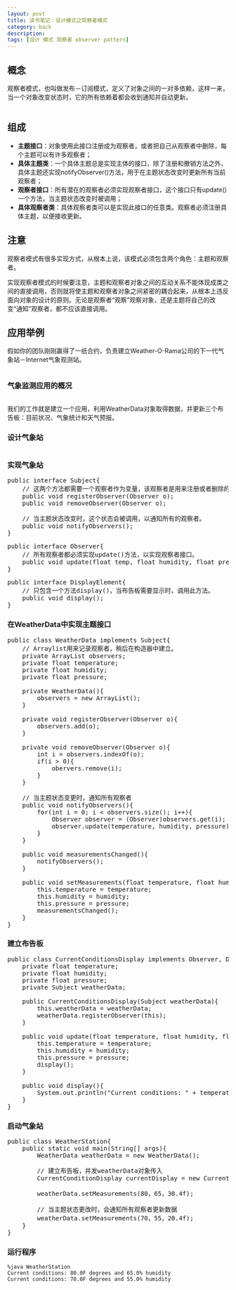 ```yaml
---
layout: post
title: 读书笔记：设计模式之观察者模式
category: back
description: 
tags: [设计 模式 观察者 observer pattern]
---
```


## **概念**
 
观察者模式，也叫做发布－订阅模式，定义了对象之间的一对多依赖，这样一来，当一个对象改变状态时，它的所有依赖着都会收到通知并自动更新。
 
<p class="picture"><img alt="" src="/assets/img/2015-6-19/observer-pattern-uml.jpg"/></p>

## **组成**

* **主题接口**：对象使用此接口注册成为观察者，或者把自己从观察者中删除，每个主题可以有许多观察者；
* **具体主题类**：一个具体主题总是实现主体的接口，除了注册和撤销方法之外，具体主题还实现notifyObserver()方法，用于在主题状态改变时更新所有当前观察者；
* **观察者接口**：所有潜在的观察者必须实现观察者接口，这个接口只有update()一个方法，当主题状态改变时被调用；
* **具体观察者类**：具体观察者类可以是实现此接口的任意类。观察者必须注册具体主题，以便接收更新。

## **注意**

观察者模式有很多实现方式，从根本上说，该模式必须包含两个角色：主题和观察者。

实现观察者模式的时候要注意，主题和观察者对象之间的互动关系不能体现成类之间的直接调用，否则就将使主题和观察者对象之间紧密的耦合起来，从根本上违反面向对象的设计的原则。无论是观察者“观察”观察对象，还是主题将自己的改变“通知”观察者，都不应该直接调用。

## **应用举例**

假如你的团队刚刚赢得了一纸合约，负责建立Weather-O-Rama公司的下一代气象站－Internet气象观测站。

<p class="picture"><img alt="" src="/assets/img/2015-6-19/treaty.jpg"/></p>

### **气象监测应用的概况**

<p class="picture"><img alt="" src="/assets/img/2015-6-19/glimpse.jpg"/></p>

我们的工作就是建立一个应用，利用WeatherData对象取得数据，并更新三个布告板：目前状况、气象统计和天气预报。

### **设计气象站**

<p class="picture"><img alt="" src="/assets/img/2015-6-19/design.jpg"/></p>

### **实现气象站**

<pre class="brush: java">
public interface Subject{
    // 这两个方法都需要一个观察者作为变量，该观察者是用来注册或者删除的。
    public void registerObserver(Observer o);
    public void removeObserver(Observer o);
    
    // 当主题状态改变时，这个状态会被调用，以通知所有的观察者。
    public void notifyObservers();
}
</pre>

<pre class="brush: java">
public interface Observer{
    // 所有观察者都必须实现update()方法，以实现观察者接口。
    public void update(float temp, float humidity, float pressure);
}
</pre>

<pre class="brush: java">
public interface DisplayElement{
    // 只包含一个方法display()，当布告板需要显示时，调用此方法。
    public void display();
}
</pre>

### **在WeatherData中实现主题接口**

<pre class="brush: java">
public class WeatherData implements Subject{
    // Arraylist用来记录观察者，稍后在构造器中建立。
    private ArrayList observers;
    private float temperature;
    private float humidity;
    private float pressure;
    
    private WeatherData(){
        observers = new ArrayList();
    }
    
    private void registerObserver(Observer o){
        observers.add(o);
    }
    
    private void removeObserver(Observer o){
        int i = observers.indexOf(o);
        if(i > 0){
            obervers.remove(i);
        }
    }
    
    // 当主题状态变更时，通知所有观察者
    public void notifyObservers(){
        for(int i = 0; i < observers.size(); i++){
            Observer observer = (Observer)observers.get(i);
            observer.update(temperature, humidity, pressure);
        }
    }
    
    public void measurementsChanged(){
        notifyObservers();
    }
    
    public void setMeasurements(float temperature, float humidity, float pressure){
        this.temperature = temperature;
        this.humidity = humidity;
        this.pressure = pressure;
        measurementsChanged();
    }
}
</pre>

### **建立布告板**

<pre class="brush: java">
public class CurrentConditionsDisplay implements Observer, DisplayElement{
    private float temperature;
    private float humidity;
    private float pressure;
    private Subject weatherData;
    
    public CurrentConditionsDisplay(Subject weatherData){
        this.weatherData = weatherData;
        weatherData.registerObserver(this);
    }
    
    public void update(float temperature, float humidity, float pressure){
        this.temperature = temperature;
        this.humidity = humidity;
        this.pressure = pressure;
        display();
    }
    
    public void display(){
        System.out.println("Current conditions: " + temperature + "F degrees and " + humidity + "% humidity");
    }
}
</pre>

### **启动气象站**

<pre class="brush: java">
public class WeatherStation{
    public static void main(String[] args){
        WeatherData weatherData = new WeatherData();
        
        // 建立布告板，并发weatherData对象传入
        CurrentConditionDisplay currentDisplay = new CurrentConditionDisplay(weatherData);
        
        weatherData.setMeasurements(80，65，30.4f);
        
        // 当主题状态更改时，会通知所有观察者更新数据
        weatherData.setMeasurements(70，55，20.4f);
    }
}
</pre>

### **运行程序**

    %java WeatherStation
    Current conditions: 80.0F degrees and 65.0% humidity
    Current conditions: 70.0F degrees and 55.0% humidity
